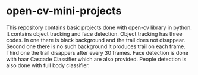 # open-cv-mini-projects
This repository contains basic projects done with open-cv library in python.
It contains object tracking and face detection.
Object tracking has three codes.
In one there is black background and the trail does not disappear.
Second one there is no such background it produces trail on each frame.
Third one the trail disappers after every 30 frames.
Face detection is done with haar Cascade Classifier which are also provided.
People detection is also done with full body classifier.
